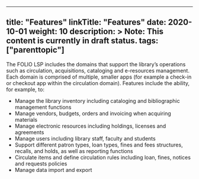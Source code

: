 
---
title: "Features"
linkTitle: "Features"
date: 2020-10-01
weight: 10
description: >
  Note: This content is currently in draft status.
tags: ["parenttopic"]
---
The FOLIO LSP includes the domains that support the library’s operations such as circulation, acquisitions, cataloging and e-resources management. Each domain is comprised of multiple, smaller apps (for example a check-in or checkout app within the circulation domain). Features include the ability, for example, to:

* Manage the library inventory including cataloging and bibliographic management functions
* Manage vendors, budgets, orders and invoicing when acquiring materials
* Manage electronic resources including holdings, licenses and agreements
* Manage users including library staff, faculty and students
* Support different patron types, loan types, fines and fees structures, recalls, and holds, as well as reporting functions
* Circulate items and define circulation rules including loan, fines, notices and requests policies
* Manage data import and export
